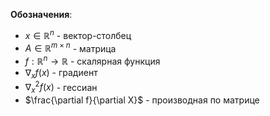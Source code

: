 **Обозначения**:
- $x \in \mathbb{R}^n$ - вектор-столбец  
- $A \in \mathbb{R}^{m \times n}$ - матрица  
- $f: \mathbb{R}^n \to \mathbb{R}$ - скалярная функция  
- $\nabla_x f(x)$ - градиент  
- $\nabla_x^2 f(x)$ - гессиан  
- $\frac{\partial f}{\partial X}$ - производная по матрице